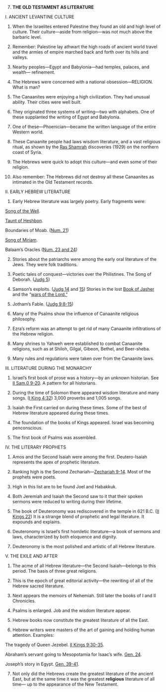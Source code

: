 


7. **THE OLD TESTAMENT AS LITERATURE**

I. ANCIENT LEVANTINE CULTURE

1. When the Israelites entered Palestine they found an old and high level of culture. Their culture—aside from religion—was not much above the barbaric level.

2. Remember: Palestine lay athwart the high roads of ancient world travel and the armies of empire marched back and forth over its hills and valleys.

3. Nearby peoples—Egypt and Babylonia—had temples, palaces, and wealth— refinement.

4. The Hebrews were concerned with a national obsession—RELIGION. What is man?

5. The Canaanites were enjoying a high civilization. They had unusual ability. Their cities were well built.

6. They originated three systems of writing—two with alphabets. One of these supplanted the writing of Egypt and Babylonia.

7. One of these—Phoenician—became the written language of the entire Western world.

8. These Canaanite people had laws wisdom literature, and a vast religious ritual, as shown by the [Ras Shamrah](https://en.wikipedia.org/wiki/Ugarit) discoveries (1929) on the northern coast of Syria.

9. The Hebrews were quick to adopt this culture—and even some of their religion.

10. Also remember: The Hebrews did not destroy all these Canaanites as intimated in the Old Testament records.

II. EARLY HEBREW LITERATURE

1. Early Hebrew literature was largely poetry. Early fragments were:

[Song of the Well](http://www.jewishencyclopedia.com/articles/14857-well-song-of-the).

[Taunt of Heshbon](https://books.google.com/books?id=-ZYHBfzcJ7IC&pg=PA273&lpg=PA273&dq=Taunt+of+Heshbon&source=bl&ots=XUeD8a8v0t&sig=_WyTbyH0-K8C5YC2c4DL3pyZUfw&hl=en&ei=2-rCTtKOMqe62gXWzIDmDg&sa=X&oi=book_result&ct=result&resnum=1&ved=0CB4Q6AEwAA#v=onepage&q=Taunt%20of%20Heshbon&f=false).

Boundaries of Moab. ([Num. 21](/en/Bible/Numbers/21#v13))

[Song of Miriam](/en/Bible/Exodus/15.htm).

Balaam’s Oracles ([Num. 23 and 24](/en/Bible/Numbers/23#v1))

2. Stories about the patriarchs were among the early oral literature of the Jews. They were folk traditions.

3. Poetic tales of conquest—victories over the Philistines. The Song of Deborah. ([Judg 5](/en/Bible/Judges/5.htm))

4. Samson’s exploits. ([Judg 14](/en/Bible/Judges/14.htm) and [15](/en/Bible/Judges/15.htm)) Stories in the lost [Book of Jasher](http://sacred-texts.com/chr/apo/jasher/index.htm) and the “[wars of the Lord.”](https://en.wikipedia.org/wiki/Book_of_the_Wars_of_the_Lord)

5. Jotham’s Fable. ([Judg 9:8-15](/en/Bible/Judges/9#v8))

6. Many of the Psalms show the influence of Canaanite religious philosophy.

7. Ezra’s reform was an attempt to get rid of many Canaanite infiltrations of the Hebrew religion.

8. Many shrines to Yahweh were established to combat Canaanite religions, such as at Shiloh, Gilgal, Gibeon, Bethel, and Beer-sheba.

9. Many rules and regulations were taken over from the Canaanite laws.

III. LITERATURE DURING THE MONARCHY

1. Israel’s first book of prose was a history—by an unknown historian. See [II Sam.0 9-20](/en/Bible/2_Samuel/9.htm). A pattern for all historians.

2. During the time of Solomon there appeared wisdom literature and many songs. ([I King 4:32](/en/Bible/1_Kings/4#v32)) 3,000 proverbs and 1,005 songs.

3. Isaiah the First carried on during these times. Some of the best of Hebrew literature appeared during these times.

4. The foundation of the books of Kings appeared. Israel was becoming penconscious.

5. The first book of Psalms was assembled.

IV. THE LITERARY PROPHETS

1. Amos and the Second Isaiah were among the first. Deutero-Isaiah represents the apex of prophetic literature.

2. Ranking high is the Second Zechariah—[Zechariah 9-14](/en/Bible/Zechariah/9.htm). Most of the prophets were poets.

3. High in this list are to be found Joel and Habakkuk.

4. Both Jeremiah and Isaiah the Second saw to it that their spoken sermons were reduced to writing during their lifetime.

5. The book of Deuteronomy was rediscovered in the temple in 621 B.C. ([II Kings 22](/en/Bible/2_Kings/22.htm)) It is a strange blend of prophetic and legal literature. It expounds and explains.

6. Deuteronomy is Israel’s first homiletic literature—a book of sermons and laws, characterized by both eloquence and dignity.

7. Deuteronomy is the most polished and artistic of all Hebrew literature.

V. THE EXILE AND AFTER

1. The acme of all Hebrew literature—the Second Isaiah—belongs to this period. The basis of three great religions.

2. This is the epoch of great editorial activity—the rewriting of all of the Hebrew sacred literature.

3. Next appears the memoirs of Nehemiah. Still later the books of I and II Chronicles.

4. Psalms is enlarged. Job and the wisdom literature appear.

5. Hebrew books now constitute the greatest literature of all the East.

6. Hebrew writers were masters of the art of gaining and holding human attention. Examples:

The tragedy of Queen Jezebel. [II Kings 9:30-35](/en/Bible/2_Kings/22.htm).

Abraham’s servant going to Mesopotamia for Isaac’s wife. [Gen. 24](/en/Bible/Genesis/24.htm).

Joseph’s story in Egypt. [Gen. 39-41](/en/Bible/Genesis/39.htm).

7. Not only did the Hebrews create the greatest literature of the ancient East, but at the same time it was the greatest **religious** literature of all time— up to the appearance of the New Testament.